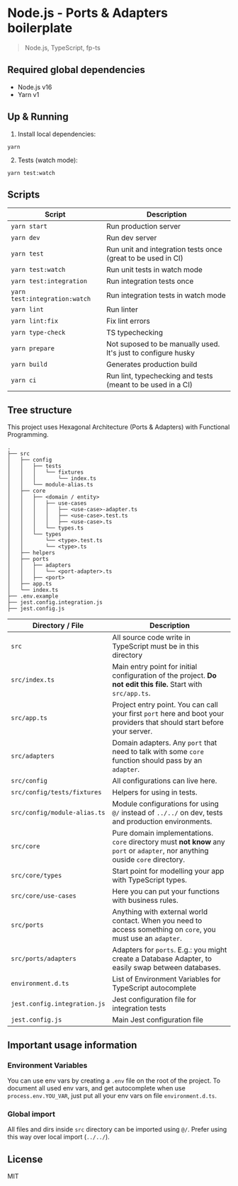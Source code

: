 # Node.js - Ports & Adapters boilerplate

> Node.js, TypeScript, fp-ts

## Required global dependencies

- Node.js v16
- Yarn v1

## Up & Running

1. Install local dependencies:

```terminal
yarn
```

2. Tests (watch mode):

```terminal
yarn test:watch
```

## Scripts

| Script                        | Description                                                   |
| ----------------------------- | ------------------------------------------------------------- |
| `yarn start`                  | Run production server                                         |
| `yarn dev`                    | Run dev server                                                |
| `yarn test`                   | Run unit and integration tests once (great to be used in CI)  |
| `yarn test:watch`             | Run unit tests in watch mode                                  |
| `yarn test:integration`       | Run integration tests once                                    |
| `yarn test:integration:watch` | Run integration tests in watch mode                           |
| `yarn lint`                   | Run linter                                                    |
| `yarn lint:fix`               | Fix lint errors                                               |
| `yarn type-check`             | TS typechecking                                               |
| `yarn prepare`                | Not suposed to be manually used. It's just to configure husky |
| `yarn build`                  | Generates production build                                    |
| `yarn ci`                     | Run lint, typechecking and tests (meant to be used in a CI)   |

## Tree structure

This project uses Hexagonal Architecture (Ports & Adapters) with Functional Programming.

```terminal
.
├── src
│   ├── config
│   │   ├── tests
│   │   │   └── fixtures
│   │   │       └── index.ts
│   │   └── module-alias.ts
│   ├── core
│   │   ├── <domain / entity>
│   │   │   ├── use-cases
│   │   │   │   ├── <use-case>-adapter.ts
│   │   │   │   ├── <use-case>.test.ts
│   │   │   │   ├── <use-case>.ts
│   │   │   └── types.ts
│   │   └── types
│   │       └── <type>.test.ts
│   │       └── <type>.ts
│   ├── helpers
│   ├── ports
│   │   ├── adapters
│   │   │   └── <port-adapter>.ts
│   │   ├── <port>
│   ├── app.ts
│   └── index.ts
├── .env.example
├── jest.config.integration.js
├── jest.config.js
```

| Directory / File             | Description                                                                                                                    |
| ---------------------------- | ------------------------------------------------------------------------------------------------------------------------------ |
| `src`                        | All source code write in TypeScript must be in this directory                                                                  |
| `src/index.ts`               | Main entry point for initial configuration of the project. **Do not edit this file.** Start with `src/app.ts`.                 |
| `src/app.ts`                 | Project entry point. You can call your first `port` here and boot your providers that should start before your server.         |
| `src/adapters`               | Domain adapters. Any `port` that need to talk with some `core` function should pass by an `adapter`.                           |
| `src/config`                 | All configurations can live here.                                                                                              |
| `src/config/tests/fixtures`  | Helpers for using in tests.                                                                                                    |
| `src/config/module-alias.ts` | Module configurations for using `@/` instead of `../../` on dev, tests and production environments.                            |
| `src/core`                   | Pure domain implementations. `core` directory must **not know** any `port` or `adapter`, nor anything ouside `core` directory. |
| `src/core/types`             | Start point for modelling your app with TypeScript types.                                                                      |
| `src/core/use-cases`         | Here you can put your functions with business rules.                                                                           |
| `src/ports`                  | Anything with external world contact. When you need to access something on `core`, you must use an `adapter`.                  |
| `src/ports/adapters`         | Adapters for `ports`. E.g.: you might create a Database Adapter, to easily swap between databases.                             |
| `environment.d.ts`           | List of Environment Variables for TypeScript autocomplete                                                                      |
| `jest.config.integration.js` | Jest configuration file for integration tests                                                                                  |
| `jest.config.js`             | Main Jest configuration file                                                                                                   |

## Important usage information

### Environment Variables

You can use env vars by creating a `.env` file on the root of the project.
To document all used env vars, and get autocomplete when use `process.env.YOU_VAR`,
just put all your env vars on file `environment.d.ts`.

### Global import

All files and dirs inside `src` directory can be imported using `@/`.
Prefer using this way over local import (`../../`).

## License

MIT
